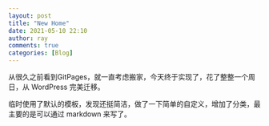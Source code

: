 ```yaml
---
layout: post
title: "New Home"
date: 2021-05-10 22:10
author: ray
comments: true
categories: [Blog]
---
```



  从很久之前看到GitPages，就一直考虑搬家，今天终于实现了，花了整整一个周日，从 WordPress 完美迁移。

  临时使用了默认的模板，发现还挺简洁，做了一下简单的自定义，增加了分类，最主要的是可以通过 markdown 来写了。






